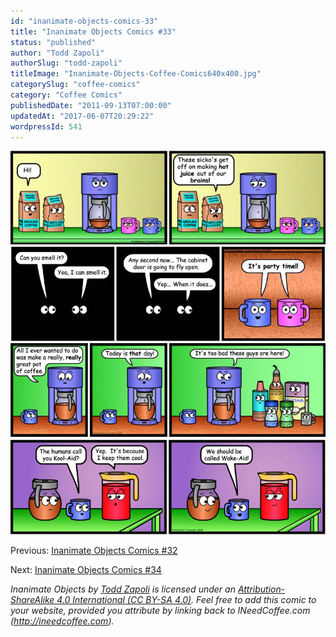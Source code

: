 ```yaml
---
id: "inanimate-objects-comics-33"
title: "Inanimate Objects Comics #33"
status: "published"
author: "Todd Zapoli"
authorSlug: "todd-zapoli"
titleImage: "Inanimate-Objects-Coffee-Comics640x400.jpg"
categorySlug: "coffee-comics"
category: "Coffee Comics"
publishedDate: "2011-09-13T07:00:00"
updatedAt: "2017-06-07T20:29:22"
wordpressId: 541
---
```


![](hot-juice-comic1.jpg) ![](party-time-comic.jpg) ![](really-really-good-comic.jpg) ![](wake-aid-comic.jpg)

Previous: [Inanimate Objects Comics #32](http://ineedcoffee.com/inanimate-objects-comics-32/)

Next: [Inanimate Objects Comics #34](http://ineedcoffee.com/inanimate-objects-comics-34/)

*Inanimate Objects by [Todd Zapoli](http://ineedcoffee.com/) is licensed under an [Attribution-ShareAlike 4.0 International (CC BY-SA 4.0)](https://creativecommons.org/licenses/by-sa/4.0/). Feel free to add this comic to your website, provided you attribute by linking back to INeedCoffee.com (http://ineedcoffee.com).*
